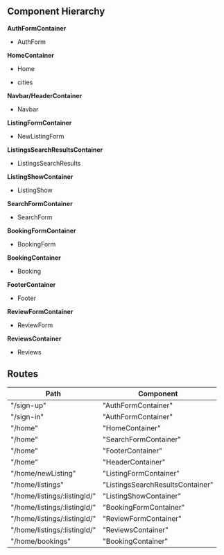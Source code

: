 ## Component Hierarchy

**AuthFormContainer**
 - AuthForm

**HomeContainer**
 - Home
  + cities

**Navbar/HeaderContainer**
  - Navbar

**ListingFormContainer**
  - NewListingForm

**ListingsSearchResultsContainer**
 - ListingsSearchResults

**ListingShowContainer**
  - ListingShow

**SearchFormContainer**
 - SearchForm

**BookingFormContainer**
  - BookingForm

**BookingContainer**
  - Booking

**FooterContainer**
  - Footer

**ReviewFormContainer**
  - ReviewForm

**ReviewsContainer**
  - Reviews



## Routes

|Path   | Component   |
|-------|-------------|
| "/sign-up" | "AuthFormContainer" |
| "/sign-in" | "AuthFormContainer" |
| "/home" | "HomeContainer" |
| "/home" | "SearchFormContainer" |
| "/home" | "FooterContainer" |
| "/home" | "HeaderContainer" |
| "/home/newListing" | "ListingFormContainer" |
| "/home/listings" | "ListingsSearchResultsContainer" |
| "/home/listings/:listingId/" | "ListingShowContainer" |
| "/home/listings/:listingId/" | "BookingFormContainer" |
| "/home/listings/:listingId/" | "ReviewFormContainer" |
| "/home/listings/:listingId/" | "ReviewsContainer" |
| "/home/bookings" | "BookingContainer" |
